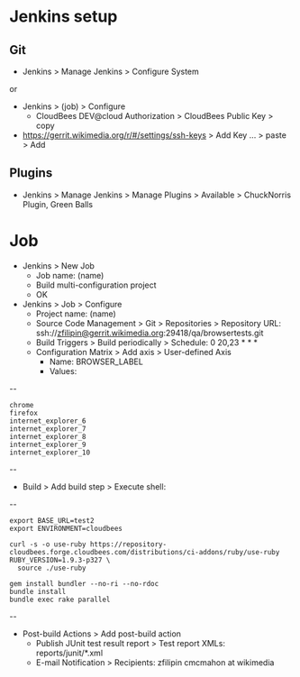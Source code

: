 # Jenkins setup

## Git

- Jenkins > Manage Jenkins > Configure System

or

- Jenkins > (job) > Configure
  - CloudBees DEV@cloud Authorization > CloudBees Public Key > copy
- https://gerrit.wikimedia.org/r/#/settings/ssh-keys > Add Key ... > paste > Add

## Plugins

- Jenkins > Manage Jenkins > Manage Plugins > Available > ChuckNorris Plugin, Green Balls

# Job

- Jenkins > New Job
  - Job name: (name)
  - Build multi-configuration project
  - OK
- Jenkins > Job > Configure
  - Project name: (name)
  - Source Code Management > Git > Repositories > Repository URL: ssh://zfilipin@gerrit.wikimedia.org:29418/qa/browsertests.git
  - Build Triggers > Build periodically	> Schedule: 0 20,23 * * *
  - Configuration Matrix > Add axis > User-defined Axis
    - Name: BROWSER_LABEL
    - Values:

--

    chrome
    firefox
    internet_explorer_6
    internet_explorer_7
    internet_explorer_8
    internet_explorer_9
    internet_explorer_10

--

  - Build > Add build step > Execute shell:

--

    export BASE_URL=test2
    export ENVIRONMENT=cloudbees

    curl -s -o use-ruby https://repository-cloudbees.forge.cloudbees.com/distributions/ci-addons/ruby/use-ruby
    RUBY_VERSION=1.9.3-p327 \
      source ./use-ruby

    gem install bundler --no-ri --no-rdoc
    bundle install
    bundle exec rake parallel

--

  - Post-build Actions > Add post-build action
    - Publish JUnit test result report > Test report XMLs: reports/junit/*.xml
    - E-mail Notification > Recipients: zfilipin cmcmahon at wikimedia
